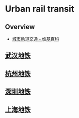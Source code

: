 # Urban rail transit

## Overview

- [城市軌道交通 - 维基百科](https://zh.wikipedia.org/wiki/%E5%9F%8E%E5%B8%82%E8%BB%8C%E9%81%93%E4%BA%A4%E9%80%9A)

## [武汉地铁](https://zh.wikipedia.org/wiki/%E6%AD%A6%E6%B1%89%E5%9C%B0%E9%93%81)

## [杭州地铁](https://zh.wikipedia.org/wiki/%E6%9D%AD%E5%B7%9E%E5%9C%B0%E9%93%81)

## [深圳地铁](https://zh.wikipedia.org/wiki/%E6%B7%B1%E5%9C%B3%E5%9C%B0%E9%93%81)

## [上海地铁](https://zh.wikipedia.org/wiki/%E4%B8%8A%E6%B5%B7%E5%9C%B0%E9%93%81)
